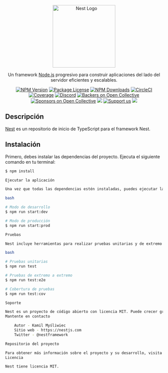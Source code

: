 <p align="center">
  <a href="http://nestjs.com/" target="blank"><img src="https://nestjs.com/img/logo-small.svg" width="200" alt="Nest Logo" /></a>
</p>

[circleci-image]: https://img.shields.io/circleci/build/github/nestjs/nest/master?token=abc123def456
[circleci-url]: https://circleci.com/gh/nestjs/nest

<p align="center">Un framework <a href="http://nodejs.org" target="_blank">Node.js</a> progresivo para construir aplicaciones del lado del servidor eficientes y escalables.</p>
<p align="center">
  <a href="https://www.npmjs.com/~nestjscore" target="_blank"><img src="https://img.shields.io/npm/v/@nestjs/core" alt="NPM Version" /></a>
  <a href="https://www.npmjs.com/~nestjscore" target="_blank"><img src="https://img.shields.io/npm/l/@nestjs/core" alt="Package License" /></a>
  <a href="https://www.npmjs.com/~nestjscore" target="_blank"><img src="https://img.shields.io/npm/dm/@nestjs/common" alt="NPM Downloads" /></a>
  <a href="https://circleci.com/gh/nestjs/nest" target="_blank"><img src="https://img.shields.io/circleci/build/github/nestjs/nest/master" alt="CircleCI" /></a>
  <a href="https://coveralls.io/github/nestjs/nest?branch=master" target="_blank"><img src="https://coveralls.io/repos/github/nestjs/nest/badge.svg?branch=master#9" alt="Coverage" /></a>
  <a href="https://discord.gg/G7Qnnhy" target="_blank"><img src="https://img.shields.io/badge/discord-online-brightgreen.svg" alt="Discord"/></a>
  <a href="https://opencollective.com/nest#backer" target="_blank"><img src="https://opencollective.com/nest/backers/badge.svg" alt="Backers on Open Collective" /></a>
  <a href="https://opencollective.com/nest#sponsor" target="_blank"><img src="https://opencollective.com/nest/sponsors/badge.svg" alt="Sponsors on Open Collective" /></a>
  <a href="https://paypal.me/kamilmysliwiec" target="_blank"><img src="https://img.shields.io/badge/Donate-PayPal-ff3f59.svg"/></a>
  <a href="https://opencollective.com/nest#sponsor"  target="_blank"><img src="https://img.shields.io/badge/Support%20us-Open%20Collective-41B883.svg" alt="Support us"></a>
  <a href="https://twitter.com/nestframework" target="_blank"><img src="https://img.shields.io/twitter/follow/nestframework.svg?style=social&label=Follow"></a>
</p>
<!--[![Backers on Open Collective](https://opencollective.com/nest/backers/badge.svg)](https://opencollective.com/nest#backer)
[![Sponsors on Open Collective](https://opencollective.com/nest/sponsors/badge.svg)](https://opencollective.com/nest#sponsor)-->

## Descripción

[Nest](https://github.com/nestjs/nest) es un repositorio de inicio de TypeScript para el framework Nest.

## Instalación

Primero, debes instalar las dependencias del proyecto. Ejecuta el siguiente comando en tu terminal:

```bash
$ npm install

Ejecutar la aplicación

Una vez que todas las dependencias estén instaladas, puedes ejecutar la aplicación de las siguientes maneras:

bash

# Modo de desarrollo
$ npm run start:dev

# Modo de producción
$ npm run start:prod

Pruebas

Nest incluye herramientas para realizar pruebas unitarias y de extremo a extremo. Puedes ejecutar las pruebas con los siguientes comandos:

bash

# Pruebas unitarias
$ npm run test

# Pruebas de extremo a extremo
$ npm run test:e2e

# Cobertura de pruebas
$ npm run test:cov

Soporte

Nest es un proyecto de código abierto con licencia MIT. Puede crecer gracias a los patrocinadores y el apoyo de los increíbles patrocinadores. Si deseas unirte a ellos, por favor lee más aquí.
Mantente en contacto

    Autor - Kamil Myśliwiec
    Sitio web - https://nestjs.com
    Twitter - @nestframework

Repositorio del proyecto

Para obtener más información sobre el proyecto y su desarrollo, visita el repositorio de GitHub.
Licencia

Nest tiene licencia MIT.